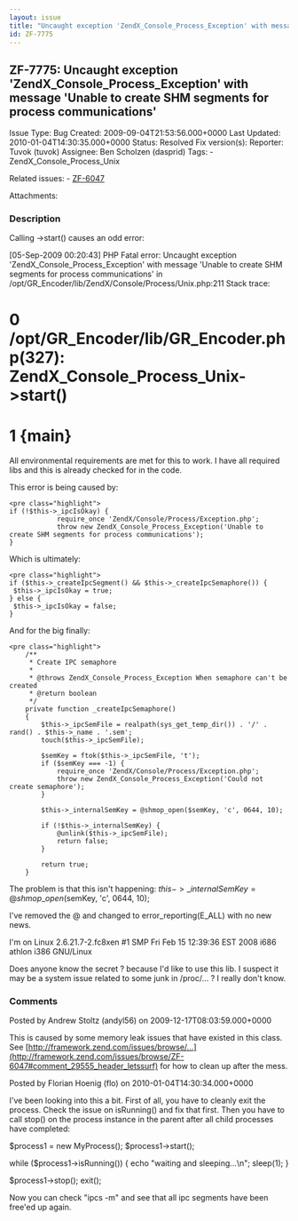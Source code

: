 ```yaml
---
layout: issue
title: "Uncaught exception 'ZendX_Console_Process_Exception' with message 'Unable to create SHM segments for process communications'"
id: ZF-7775
---
```


ZF-7775: Uncaught exception 'ZendX\_Console\_Process\_Exception' with message 'Unable to create SHM segments for process communications'
----------------------------------------------------------------------------------------------------------------------------------------

 Issue Type: Bug Created: 2009-09-04T21:53:56.000+0000 Last Updated: 2010-01-04T14:30:35.000+0000 Status: Resolved Fix version(s): 
 Reporter:  Tuvok (tuvok)  Assignee:  Ben Scholzen (dasprid)  Tags: - ZendX\_Console\_Process\_Unix
 
 Related issues: - [ZF-6047](/issues/browse/ZF-6047)
 
 Attachments: 
### Description

Calling ->start() causes an odd error:

[05-Sep-2009 00:20:43] PHP Fatal error: Uncaught exception 'ZendX\_Console\_Process\_Exception' with message 'Unable to create SHM segments for process communications' in /opt/GR\_Encoder/lib/ZendX/Console/Process/Unix.php:211 Stack trace:

0 /opt/GR\_Encoder/lib/GR\_Encoder.php(327): ZendX\_Console\_Process\_Unix->start()
===================================================================================

1 {main}
========

All environmental requirements are met for this to work. I have all required libs and this is already checked for in the code.

This error is being caused by:

 
    <pre class="highlight">
    if (!$this->_ipcIsOkay) {
                require_once 'ZendX/Console/Process/Exception.php';
                throw new ZendX_Console_Process_Exception('Unable to create SHM segments for process communications');
    }


Which is ultimately:

 
    <pre class="highlight">
    if ($this->_createIpcSegment() && $this->_createIpcSemaphore()) {
     $this->_ipcIsOkay = true;
    } else {
     $this->_ipcIsOkay = false;
    }


And for the big finally:

 
    <pre class="highlight">
        /**
         * Create IPC semaphore
         *
         * @throws ZendX_Console_Process_Exception When semaphore can't be created
         * @return boolean
         */
        private function _createIpcSemaphore()
        {
            $this->_ipcSemFile = realpath(sys_get_temp_dir()) . '/' . rand() . $this->_name . '.sem';
            touch($this->_ipcSemFile);
    
            $semKey = ftok($this->_ipcSemFile, 't');
            if ($semKey === -1) {
                require_once 'ZendX/Console/Process/Exception.php';
                throw new ZendX_Console_Process_Exception('Could not create semaphore');
            }
    
            $this->_internalSemKey = @shmop_open($semKey, 'c', 0644, 10);
    
            if (!$this->_internalSemKey) {
                @unlink($this->_ipcSemFile);
                return false;
            }
    
            return true;
        }


The problem is that this isn't happening: $this->\_internalSemKey = @shmop\_open($semKey, 'c', 0644, 10);

I've removed the @ and changed to error\_reporting(E\_ALL) with no new news.

I'm on Linux 2.6.21.7-2.fc8xen #1 SMP Fri Feb 15 12:39:36 EST 2008 i686 athlon i386 GNU/Linux

Does anyone know the secret ? because I'd like to use this lib. I suspect it may be a system issue related to some junk in /proc/... ? I really don't know.

 

 

### Comments

Posted by Andrew Stoltz (andyl56) on 2009-12-17T08:03:59.000+0000

This is caused by some memory leak issues that have existed in this class. See [http://framework.zend.com/issues/browse/…](http://framework.zend.com/issues/browse/ZF-6047#comment_29555_header_letssurf) for how to clean up after the mess.

 

 

Posted by Florian Hoenig (flo) on 2010-01-04T14:30:34.000+0000

I've been looking into this a bit. First of all, you have to cleanly exit the process. Check the issue on isRunning() and fix that first. Then you have to call stop() on the process instance in the parent after all child processes have completed:

$process1 = new MyProcess(); $process1->start();

while ($process1->isRunning()) { echo "waiting and sleeping...\\n"; sleep(1); }

$process1->stop(); exit();

Now you can check "ipcs -m" and see that all ipc segments have been free'ed up again.

 

 